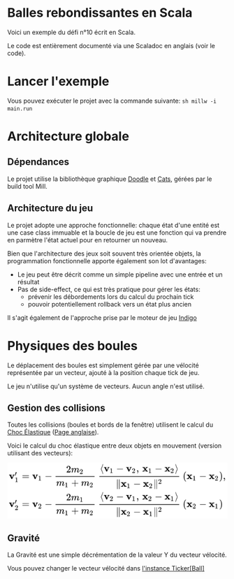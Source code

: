 # Balles rebondissantes en Scala

Voici un exemple du défi n°10 écrit en Scala.

Le code est entièrement documenté via une Scaladoc en anglais (voir le code).

# Lancer l'exemple

Vous pouvez exécuter le projet avec la commande suivante: `sh millw -i main.run`

# Architecture globale

## Dépendances

Le projet utilise la bibliothèque graphique [Doodle](https://github.com/creativescala/doodle/) et
[Cats](https://typelevel.org/cats/), gérées par le build tool Mill.

## Architecture du jeu

Le projet adopte une approche fonctionnelle: chaque état d'une entité est une case class immuable et la boucle de jeu
est une fonction qui va prendre en parmètre l'état actuel pour en retourner un nouveau.

Bien que l'architecture des jeux soit souvent très orientée objets, la programmation fonctionnelle apporte également
son lot d'avantages:
- Le jeu peut être décrit comme un simple pipeline avec une entrée et un résultat
- Pas de side-effect, ce qui est très pratique pour gérer les états:
  - prévenir les débordements lors du calcul du prochain tick
  - pouvoir potentiellement rollback vers un état plus ancien

Il s'agit également de l'approche prise par le moteur de jeu [Indigo](https://indigoengine.io/)

# Physiques des boules

Le déplacement des boules est simplement gérée par une vélocité représentée par un vecteur, ajouté à la position chaque
tick de jeu.

Le jeu n'utilise qu'un système de vecteurs. Aucun angle n'est utilisé.

## Gestion des collisions

Toutes les collisions (boules et bords de la fenêtre) utilisent le calcul du
[Choc Élastique](https://fr.wikipedia.org/wiki/Choc_%C3%A9lastique)
([Page anglaise](https://en.wikipedia.org/wiki/Elastic_collision)).

Voici le calcul du choc élastique entre deux objets en mouvement (version utilisant des vecteurs):

![Choc Élastique](elastic_collision.svg)

## Gravité

La Gravité est une simple décrémentation de la valeur Y du vecteur vélocité.

Vous pouvez changer le vecteur vélocité dans [l'instance Ticker\[Ball\]](https://github.com/NotANameServer/challenges/blob/master/defi10/scala/iltotore/main/src/io/github/iltotore/ball/package.scala#L31) 